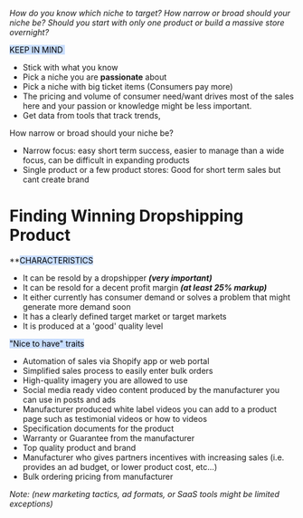 
*How do you know which niche to target? How narrow or broad should your niche be? Should you start with only one product or build a massive store overnight?* 

<mark style="background: #ADCCFFA6;">KEEP IN MIND </mark>
-  Stick with what you know  
- Pick a niche you are **passionate** about  
- Pick a niche with big ticket items (Consumers pay more)
- The pricing and volume of consumer need/want drives most of the sales here and your passion or knowledge might be less important. 
- Get data from tools that track trends, 

How narrow or broad should your niche be? 
- Narrow focus: easy short term success, easier to manage than a wide focus, can be difficult in expanding products 
- Single product or a few product stores: Good for short term sales but cant create brand 

# Finding Winning Dropshipping Product 

**<mark style="background: #ADCCFFA6;">CHARACTERISTICS</mark>
- It can be resold by a dropshipper ***(very important)*** 
- It can be resold for a decent profit margin ***(at least 25% markup)*** 
- It either currently has consumer demand or solves a problem that might generate more demand soon 
- It has a clearly defined target market or target markets
- It is produced at a 'good' quality level 

<mark style="background: #ADCCFFA6;">"Nice to have" traits</mark>
- Automation of sales via Shopify app or web portal 
- Simplified sales process to easily enter bulk orders 
- High-quality imagery you are allowed to use 
- Social media ready video content produced by the manufacturer you can use in posts and ads 
- Manufacturer produced white label videos you can add to a product page such as testimonial videos or how to videos 
- Specification documents for the product 
- Warranty or Guarantee from the manufacturer 
- Top quality product and brand 
- Manufacturer who gives partners incentives with increasing sales (i.e. provides an ad budget, or lower product cost, etc...) 
- Bulk ordering pricing from manufacturer  

*Note: (new marketing tactics, ad formats, or SaaS tools might be limited exceptions)*
